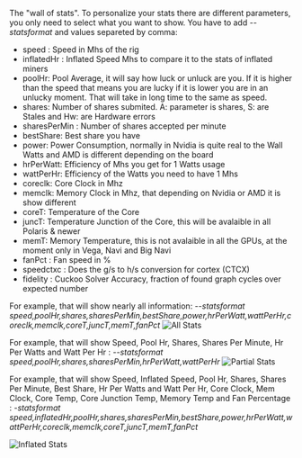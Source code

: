 The "wall of stats". To personalize your stats there are different parameters, you only need to select what you want to show. You have to add _--statsformat_ and values separeted by comma:

* speed : Speed in Mhs of the rig
* inflatedHr : Inflated Speed Mhs to compare it to the stats of inflated miners
* poolHr: Pool Average, it will say how luck or unluck are you. If it is higher than the speed that means you are lucky if it is lower you are in an unlucky moment. That will take in long time to the same as speed.
* shares: Number of shares submited. A: parameter is shares, S: are Stales and Hw: are Hardware errors
* sharesPerMin : Number of shares accepted per minute
* bestShare: Best share you have
* power: Power Consumption, normally in Nvidia is quite real to the Wall Watts and AMD is different depending on the board
* hrPerWatt: Efficiency of Mhs you get for 1 Watts usage
* wattPerHr: Efficiency of the Watts you need to have 1 Mhs
* coreclk: Core Clock in Mhz 
* memclk: Memory Clock in Mhz, that depending on Nvidia or AMD it is show different
* coreT: Temperature of the Core
* juncT: Temperature Junction of the Core, this will be avalaible in all Polaris & newer
* memT: Memory Temperature, this is not avalaible in all the GPUs, at the moment only in Vega, Navi and Big Navi
* fanPct : Fan speed in %
* speedctxc : Does the g/s to h/s conversion for cortex (CTCX)
* fidelity : Cuckoo Solver Accuracy, fraction of found graph cycles over expected number



For example, that will show nearly all information:
_--statsformat speed,poolHr,shares,sharesPerMin,bestShare,power,hrPerWatt,wattPerHr,coreclk,memclk,coreT,juncT,memT,fanPct_
![All Stats](https://i.ibb.co/g3q5R0X/allstats.jpg)


For example, that will show Speed, Pool Hr, Shares, Shares Per Minute, Hr Per Watts and Watt Per Hr :
_--statsformat speed,poolHr,shares,sharesPerMin,hrPerWatt,wattPerHr_
![Partial Stats](https://i.ibb.co/zH5bjGB/parcialstats.jpg)

For example, that will show Speed, Inflated Speed, Pool Hr, Shares, Shares Per Minute, Best Share, Hr Per Watts and Watt Per Hr, Core Clock, Mem Clock, Core Temp, Core Junction Temp, Memory Temp and Fan Percentage :
_-statsformat speed,inflatedHr,poolHr,shares,sharesPerMin,bestShare,power,hrPerWatt,wattPerHr,coreclk,memclk,coreT,juncT,memT,fanPct_

![Inflated Stats](https://i.ibb.co/6tmKgVH/inflated.jpg)